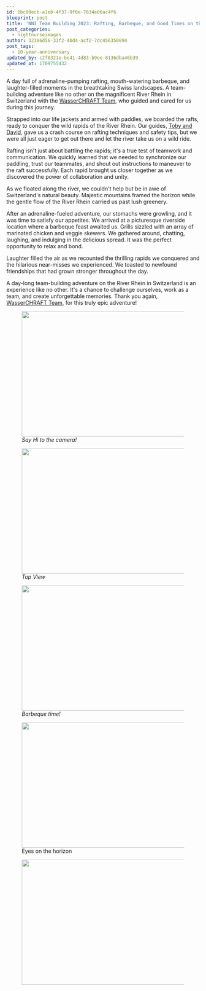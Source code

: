 ```yaml
---
id: 1bc80ecb-a1eb-4f37-9f0e-7634e06ac4f6
blueprint: post
title: 'NNI Team Building 2023: Rafting, Barbeque, and Good Times on the River Vorderrhein in Switzerland!'
post_categories:
  - nightnurseimages
author: 32386d56-33f2-40d4-acf2-7dc456350894
post_tags:
  - 10-year-anniversary
updated_by: c2f8321e-be41-4d83-b9ee-8136dba46b39
updated_at: 1709755432
---
```

<p>A day full of adrenaline-pumping rafting, mouth-watering barbeque, and laughter-filled moments in the breathtaking Swiss landscapes. A team-building adventure like no other on the magnificent River Rhein in Switzerland with the <a href="https://www.wasserchraft.ch/?lang=en">WasserCHRAFT Team</a>, who guided and cared for us during this journey.</p>



<p>Strapped into our life jackets and armed with paddles, we boarded the rafts, ready to conquer the wild rapids of the River Rhein. Our guides, <a href="https://www.wasserchraft.ch/team?lang=en">Toby and David</a>, gave us a crash course on rafting techniques and safety tips, but we were all just eager to get out there and let the river take us on a wild ride.</p>



<p>Rafting isn't just about battling the rapids; it's a true test of teamwork and communication. We quickly learned that we needed to synchronize our paddling, trust our teammates, and shout out instructions to maneuver to the raft successfully. Each rapid brought us closer together as we discovered the power of collaboration and unity.</p>



<p>As we floated along the river, we couldn't help but be in awe of Switzerland's natural beauty. Majestic mountains framed the horizon while the gentle flow of the River Rhein carried us past lush greenery.</p>



<p>After an adrenaline-fueled adventure, our stomachs were growling, and it was time to satisfy our appetites. We arrived at a picturesque riverside location where a barbeque feast awaited us. Grills sizzled with an array of marinated chicken and veggie skewers. We gathered around, chatting, laughing, and indulging in the delicious spread. It was the perfect opportunity to relax and bond.</p>



<p>Laughter filled the air as we recounted the thrilling rapids we conquered and the hilarious near-misses we experienced. We toasted to newfound friendships that had grown stronger throughout the day.</p>



<p>A day-long team-building adventure on the River Rhein in Switzerland is an experience like no other. It's a chance to challenge ourselves, work as a team, and create unforgettable memories. Thank you again, <a href="https://www.wasserchraft.ch/?lang=en">WasserCHRAFT Team</a>, for this truly epic adventure!</p>



<figure class="wp-block-image size-large is-resized"><img src="https://blog.nightnurse.ch/wp-content/uploads/2023/07/DJI_0817-copy-edited-scaled.jpg" alt="" class="wp-image-3513" width="750" height="326"/><figcaption>                                                  <em>Say Hi to the camera!</em></figcaption></figure>



<figure class="wp-block-image size-large is-resized"><img src="https://blog.nightnurse.ch/wp-content/uploads/2023/07/Capture-edited.jpg" alt="" class="wp-image-3514" width="750" height="326"/><figcaption>                                                   <em>Top View</em></figcaption></figure>



<figure class="wp-block-image size-large is-resized"><img src="https://blog.nightnurse.ch/wp-content/uploads/2023/07/IMG_7912-edited.jpg" alt="" class="wp-image-3529" width="750" height="326"/><figcaption><em>Barbeque time!</em></figcaption></figure>



<figure class="wp-block-image size-large is-resized"><img src="https://blog.nightnurse.ch/wp-content/uploads/2023/07/IMG_8759-1024x768.jpg" alt="" class="wp-image-3530" width="750" height="326"/><figcaption>Eyes on the horizon</figcaption></figure>



<figure class="wp-block-image size-large is-resized"><img src="https://blog.nightnurse.ch/wp-content/uploads/2023/07/IMG_4888-edited-scaled.jpg" alt="" class="wp-image-3535" width="750" height="326"/></figure>